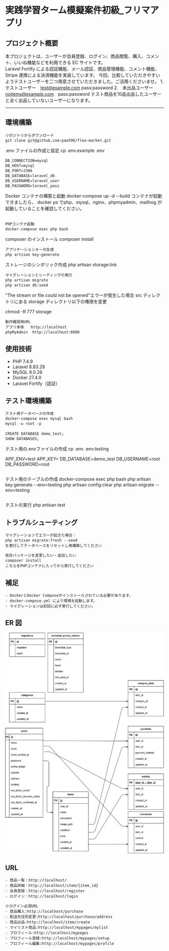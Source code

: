 # 実践学習ターム模擬案件初級\_フリマアプリ

## プロジェクト概要

本プロジェクトは、ユーザーが会員登録、ログイン、商品閲覧、購入、コメント、いいね機能などを利用できる EC サイトです。  
Laravel Fortify による認証機能、メール認証、商品管理機能、コメント機能、Stripe 連携による決済機能を実装しています。
今回、比較していただきやすいようテストユーザーを二つ用意させていただきました。ご活用くださいませ。
1.　テストユーザー　test@example.com  pass:password
2.　未出品ユーザー　noitems@example.com　pass:password
テスト商品を10品出品したユーザーと全く出品していないユーザーになります。　

---

## 環境構築

```
リポジトリからダウンロード
git clone git@github.com:pao590/flea-market.git

```

.env ファイルの作成と設定
cp .env.example .env

```
DB_CONNECTION=mysql
DB_HOST=mysql
DB_PORT=3306
DB_DATABASE=laravel_db
DB_USERNAME=laravel_user
DB_PASSWORD=laravel_pass
```

Docker コンテナの構築と起動
docker-compose up -d --build
コンテナが起動できましたら、
docker ps
でphp、mysql、nginx、phpmyadmin、mailhog が起動していることを確認してください。
```

PHPコンテナ起動
docker-compose exec php bash
```

composer のインストール
composer install

```
アプリケーションキーの生成
php artisan key:generate

```

ストレージのシンボリック作成
php artisan storage:link

```
マイグレーションとシーディングの実行
php artisan migrate
php artisan db:seed

```

"The stream or file could not be opened"エラーが発生した場合 src ディレクトリにある storage ディレクトリ以下の権限を変更

chmod -R 777 storage

```
動作確認用URL
アプリ本体	http://localhost
phpMyAdmin	http://localhost:8080

```

## 使用技術

- PHP 7.4.9
- Laravel 8.83.29
- MySQL 8.0.26
- Docker 27.4.0
- Laravel Fortify（認証）

## テスト環境構築

```
テスト用データベースの作成
docker-compose exec mysql bash
mysql -u root -p

CREATE DATABASE demo_test;
SHOW DATABASES;

```
テスト用の.envファイルの作成
cp .env .env.testing

APP_ENV=test
APP_KEY=
DB_DATABASE=demo_test
DB_USERNAME=root
DB_PASSWORD=root
```
```
テスト用のテーブルの作成
docker-compose exec php bash
php artisan key:generate --env=testing
php artisan config:clear
php artisan migrate --env=testing
```

```
テストの実行
php artisan test

## トラブルシューティング

```
マイグレーションでエラーが起きた場合：
php artisan migrate:fresh --seed
を実行してデータベースをリセットし再構築してください
```
```
依存パッケージを変更したい・追加したい
composer install
こちらをPHPコンテナに入ってから実行してください
```

## 補足
```
- DockerとDocker Composeがインストールされている必要があります。
- docker-compose.yml により環境を起動します。
- マイグレーションは初回に必ず実行してください。
```

## ER 図
![ER図](ER.drawio.png)

## URL
```
- 商品一覧：http://localhost/
- 商品詳細：http://localhost/item/{item_id}
- 会員登録：http://localhost/register
- ログイン：http://localhost/login
```

```
※ログイン必須URL
- 商品購入:http://localhost/purchase
- 配送先住所変更:http://localhost/purchase/address
- 商品出品:http://localhost/item/create
- マイリスト商品:http://localhost/mypages/mylist
- プロフィール:http://localhost/mypages
- プロフィール登録:http://localhost/mypages/setup
- プロフィール編集:http://localhost/mypages/profile
```
